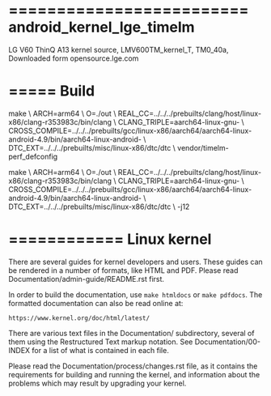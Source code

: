 =========================
android_kernel_lge_timelm
=========================
LG V60 ThinQ A13 kernel source, LMV600TM_kernel_T, TM0_40a, Downloaded form opensource.lge.com


=====
Build
=====
make 
    \ ARCH=arm64 
    \ O=./out 
    \ REAL_CC=../../../prebuilts/clang/host/linux-x86/clang-r353983c/bin/clang 
    \ CLANG_TRIPLE=aarch64-linux-gnu- 
    \ CROSS_COMPILE=../../../prebuilts/gcc/linux-x86/aarch64/aarch64-linux-android-4.9/bin/aarch64-linux-android- 
    \ DTC_EXT=../../../prebuilts/misc/linux-x86/dtc/dtc 
    \ vendor/timelm-perf_defconfig

make 
    \ ARCH=arm64 
    \ O=./out 
    \ REAL_CC=../../../prebuilts/clang/host/linux-x86/clang-r353983c/bin/clang 
    \ CLANG_TRIPLE=aarch64-linux-gnu- 
    \ CROSS_COMPILE=../../../prebuilts/gcc/linux-x86/aarch64/aarch64-linux-android-4.9/bin/aarch64-linux-android- 
    \ DTC_EXT=../../../prebuilts/misc/linux-x86/dtc/dtc 
    \ -j12


============
Linux kernel
============

There are several guides for kernel developers and users. These guides can
be rendered in a number of formats, like HTML and PDF. Please read
Documentation/admin-guide/README.rst first.

In order to build the documentation, use ``make htmldocs`` or
``make pdfdocs``.  The formatted documentation can also be read online at:

    https://www.kernel.org/doc/html/latest/

There are various text files in the Documentation/ subdirectory,
several of them using the Restructured Text markup notation.
See Documentation/00-INDEX for a list of what is contained in each file.

Please read the Documentation/process/changes.rst file, as it contains the
requirements for building and running the kernel, and information about
the problems which may result by upgrading your kernel.
